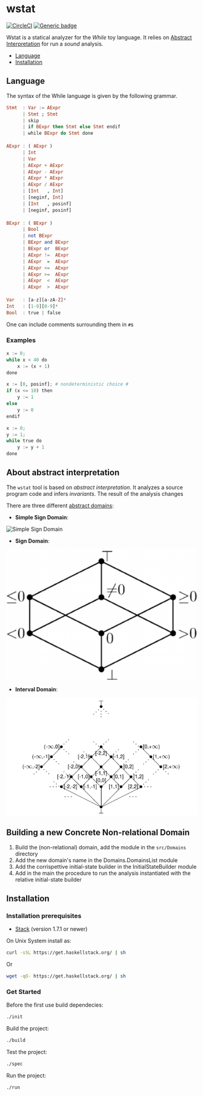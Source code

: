 # wstat

[![CircleCI](https://circleci.com/gh/parof/wstat.svg?style=svg)](https://circleci.com/gh/parof/wstat) [![Generic badge](https://img.shields.io/badge/sound-yes-<COLOR>.svg)](https://en.wikipedia.org/wiki/Soundness)


Wstat is a statical analyzer for the _While_ toy language. It relies on [Abstract Interpretation](https://en.wikipedia.org/wiki/Abstract_interpretation) for run a _sound_ analysis.

* [Language](#language)
* [Installation](#installation)

## Language ##

The syntax of the While language is given by the following grammar.

```haskell
Stmt  : Var := AExpr
      | Stmt ; Stmt
      | skip
      | if BExpr then Stmt else Stmt endif
      | while BExpr do Stmt done

AExpr : ( AExpr )
      | Int
      | Var
      | AExpr + AExpr
      | AExpr - AExpr
      | AExpr * AExpr
      | AExpr / AExpr
      | [Int   , Int]
      | [neginf, Int]
      | [Int   , posinf]
      | [neginf, posinf]

BExpr : ( BExpr )
      | Bool
      | not BExpr
      | BExpr and BExpr
      | BExpr or  BExpr
      | AExpr !=  AExpr
      | AExpr  =  AExpr
      | AExpr <=  AExpr
      | AExpr >=  AExpr
      | AExpr  <  AExpr
      | AExpr  >  AExpr

Var   : [a-z][a-zA-Z]*
Int   : [1-9][0-9]*
Bool  : true | false
```

One can include comments surrounding them in `#`s

### Examples

```python
x := 0;
while x < 40 do
    x := (x + 1)
done
```

```python
x := [0, posinf]; # nondeterministic choice #
if (x <= 10) then
    y := 1
else 
    y := 0
endif
```

```python
x := 0;
y := 1;
while true do
    y := y + 1
done
```

## About abstract interpretation

The `wstat` tool is based on _abstract interpretation_. It analyzes a source program code and infers _invariants_. The result of the analysis changes 

There are three different [abstract domains](https://en.wikipedia.org/wiki/Abstract_interpretation#Examples_of_abstract_domains):

- **Simple Sign Domain**: 

![Simple Sign Domain](img/simpleSignDomain.png=250x250)
- **Sign Domain**: 

![alt text](img/signDomain.png "Sign domain")
- **Interval Domain**: 

![alt text](img/intervalDomain.png "Interval domain")

## Building a new Concrete Non-relational Domain

1. Build the (non-relational) domain, add the module in the ```src/Domains``` directory
2. Add the new domain's name in the Domains.DomainsList module
3. Add the corrispettive initial-state builder in the InitialStateBuilder module
4. Add in the main the procedure to run the analysis instantiated with the relative initial-state builder

## Installation

### Installation prerequisites

- [Stack](https://docs.haskellstack.org/en/stable/README/) (version 1.7.1 or newer)

On Unix System install as:
```bash
curl -sSL https://get.haskellstack.org/ | sh
```
Or
```bash
wget -qO- https://get.haskellstack.org/ | sh
```

### Get Started

Before the first use build dependecies:
```bash
./init
```

Build the project:
```bash
./build
```

Test the project:
```bash
./spec
```

Run the project:
```bash
./run
```